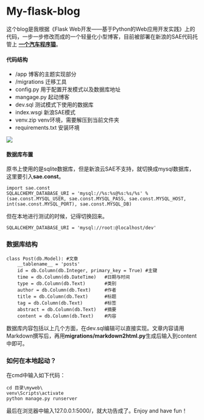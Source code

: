 # My-flask-blog
这个blog是我根据《Flask Web开发——基于Python的Web应用开发实践》上的代码，一步一步修改而成的一个轻量化小型博客，目前被部署在新浪的SAE代码托管上 **[一个汽车程序猿](http://iron.applinzi.com)**。

#### 代码结构
- /app 博客的主题实现部分 
- /migrations 迁移工具
- config.py 用于配置开发模式以及数据库地址
- mangage.py 起动博客
- dev.sql 测试模式下使用的数据库
- index.wsgi 新浪SAE模式
- venv.zip venv环境，需要解压到当前文件夹
- requirements.txt 安装环境

![](https://i.imgur.com/iZPv09g.png)
#### 数据库布置
原书上使用的是sqlite数据库，但是新浪云SAE不支持，就切换成mysql数据库，这里要引入**sae.const**。

    import sae.const
    SQLALCHEMY_DATABASE_URI = 'mysql://%s:%s@%s:%s/%s' % (sae.const.MYSQL_USER, sae.const.MYSQL_PASS, sae.const.MYSQL_HOST, int(sae.const.MYSQL_PORT), sae.const.MYSQL_DB)
但在本地进行测试的时候，记得切换回来。

    SQLALCHEMY_DATABASE_URI = 'mysql://root:@localhost/dev'
### 数据库结构

    class Post(db.Model): #文章
        __tablename__ = 'posts'
        id = db.Column(db.Integer, primary_key = True) #主键
        time = db.Column(db.DateTime)	#日期与时间
        type = db.Column(db.Text)		#类别
        author = db.Column(db.Text)		#作者
        title = db.Column(db.Text)		#标题
        tag = db.Column(db.Text)		#标签
        abstract = db.Column(db.Text)	#摘要
        content = db.Column(db.Text)	#内容
数据库内容包括以上几个方面，在dev.sql编辑可以直接实现。文章内容请用Markdown撰写后，再用**migrations/markdown2html.py**生成后输入到content中即可。
### 如何在本地起动？
在cmd中输入如下代码：

    cd 目录\myweb\
    venv\Scripts\activate
    python manage.py runserver
最后在浏览器中输入127.0.0.1:5000/，就大功告成了。Enjoy and have fun！
